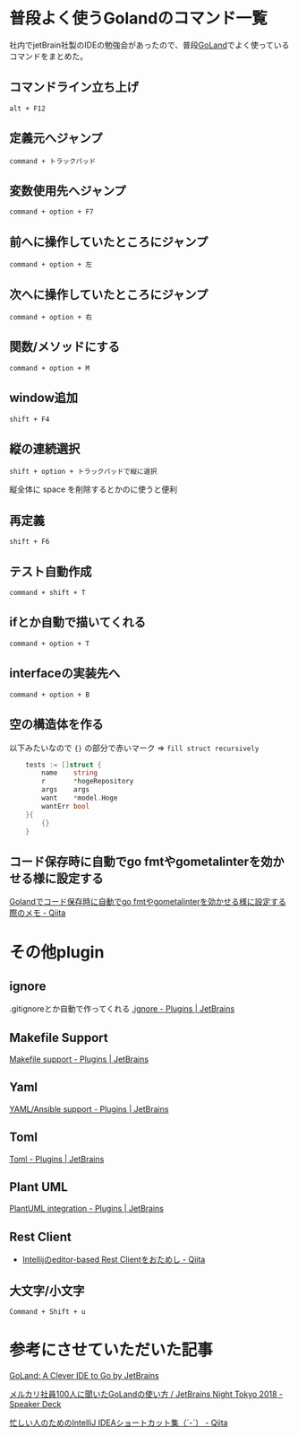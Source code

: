 # 普段よく使うGolandのコマンド一覧
社内でjetBrain社製のIDEの勉強会があったので、普段[GoLand](https://www.jetbrains.com/go/)でよく使っているコマンドをまとめた。

## コマンドライン立ち上げ

`alt + F12`

## 定義元へジャンプ

`command + トラックパッド`

## 変数使用先へジャンプ

`command + option + F7`

## 前へに操作していたところにジャンプ

`command + option + 左`

## 次へに操作していたところにジャンプ

`command + option + 右`

## 関数/メソッドにする

`command + option + M`

## window追加

`shift + F4`

## 縦の連続選択

`shift + option + トラックパッドで縦に選択`

縦全体に space を削除するとかのに使うと便利

## 再定義

`shift + F6`

## テスト自動作成

`command + shift + T`

## ifとか自動で描いてくれる

`command + option + T`

## interfaceの実装先へ

`command + option + B`

## 空の構造体を作る

以下みたいなので `{}` の部分で赤いマーク => `fill struct recursively`

```go
	tests := []struct {
		name    string
		r       *hogeRepository
		args    args
		want    *model.Hoge
		wantErr bool
	}{
		{}
	}
```

## コード保存時に自動でgo fmtやgometalinterを効かせる様に設定する
[Golandでコード保存時に自動でgo fmtやgometalinterを効かせる様に設定する際のメモ - Qiita](https://qiita.com/Sekky0905/items/c40e3375c72c003e8b1d)

# その他plugin
## ignore
.gitignoreとか自動で作ってくれる
[.ignore - Plugins | JetBrains](https://plugins.jetbrains.com/plugin/7495--ignore)

## Makefile Support
[Makefile support - Plugins | JetBrains](https://plugins.jetbrains.com/plugin/9333-makefile-support)

## Yaml
[YAML/Ansible support - Plugins | JetBrains](https://plugins.jetbrains.com/plugin/7792-yaml-ansible-support)

## Toml
[Toml - Plugins | JetBrains](https://plugins.jetbrains.com/plugin/8195-toml)

## Plant UML
[PlantUML integration - Plugins | JetBrains](https://plugins.jetbrains.com/plugin/7017-plantuml-integration)

## Rest Client 

- [Intellijのeditor-based Rest Clientをおためし - Qiita](https://qiita.com/U_UU/items/2efbe23156e5ec860bed)

## 大文字/小文字

`Command + Shift + u`

# 参考にさせていただいた記事
[GoLand: A Clever IDE to Go by JetBrains](https://www.jetbrains.com/go/?fromMenu)

[メルカリ社員100人に聞いたGoLandの使い方 / JetBrains Night Tokyo 2018 - Speaker Deck](https://speakerdeck.com/vvakame/jetbrains-night-tokyo-2018)

[忙しい人のためのIntelliJ IDEAショートカット集（´-`） - Qiita](https://qiita.com/yoppe/items/f7cbeb825c071691d3f2)




